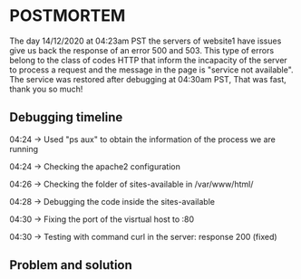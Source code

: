 # POSTMORTEM

The day 14/12/2020 at 04:23am PST the servers of website1 have issues give us back the response of an error 500 and 503. This type of errors belong to the class of codes HTTP that inform the incapacity of the server to process a request and the message in the page is "service not available". The service was restored after debugging at 04:30am PST, That was fast, thank you so much!

## Debugging timeline

04:24 -> Used "ps aux" to obtain the information of the process we are running

04:24 -> Checking the apache2 configuration

04:26 -> Checking the folder of sites-available in /var/www/html/

04:28 -> Debugging the code inside the sites-available

04:30 -> Fixing the port of the visrtual host to :80

04:30 -> Testing with command curl in the server: response 200 (fixed)

## Problem and solution

